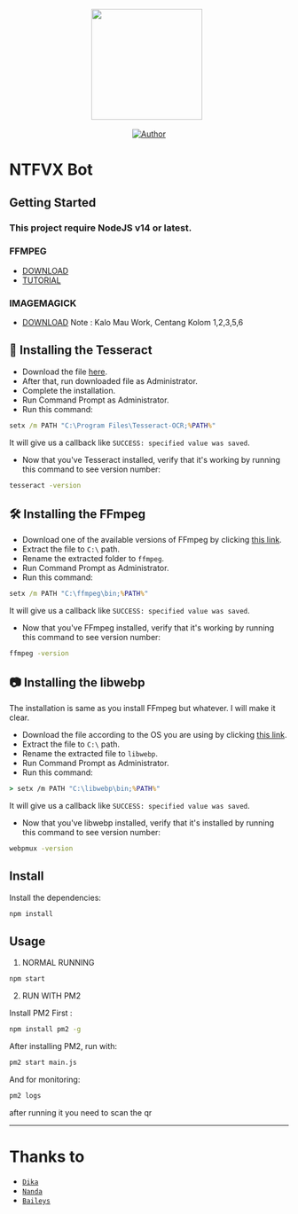 <p align='center'><a href="https://instagram.com/juwendy_s"><img height="200" src="https://www.static-src.com/wcsstore/Indraprastha/images/catalog/full//87/MTA-12336324/netflix_netflix_premium_1_tahun_uhd_4k_e-ticket_-selalu_ready-_full02_do3lcfat.jpg"></a>&nbsp;&nbsp;</p>
<p align="center">
<a href="https://github.com/juwenaja"><img title="Author" src="https://img.shields.io/badge/NTFVX | W3NN-black.svg?style=for-the-badge&logo=github"></a>
</p>

# NTFVX Bot

## Getting Started

### This project require NodeJS v14 or latest.

### FFMPEG
- [DOWNLOAD](https://ffmpeg.org/)
- [TUTORIAL](https://youtu.be/04Gf6TEnmjk)

### IMAGEMAGICK
- [DOWNLOAD](https://imagemagick.org/script/download.php)
Note : Kalo Mau Work, Centang Kolom 1,2,3,5,6

## 🧾 Installing the Tesseract
* Download the file [here](https://s.id/vftesseract).
* After that, run downloaded file as Administrator.
* Complete the installation.
* Run Command Prompt as Administrator.
* Run this command:
```cmd
setx /m PATH "C:\Program Files\Tesseract-OCR;%PATH%"
```
It will give us a callback like `SUCCESS: specified value was saved`.
* Now that you've Tesseract installed, verify that it's working by running this command to see version number:
```cmd
tesseract -version
```

## 🛠️ Installing the FFmpeg
* Download one of the available versions of FFmpeg by clicking [this link](https://www.gyan.dev/ffmpeg/builds/).
* Extract the file to `C:\` path.
* Rename the extracted folder to `ffmpeg`.
* Run Command Prompt as Administrator.
* Run this command:
```cmd
setx /m PATH "C:\ffmpeg\bin;%PATH%"
```
It will give us a callback like `SUCCESS: specified value was saved`.
* Now that you've FFmpeg installed, verify that it's working by running this command to see version number:
```cmd
ffmpeg -version
```

## 📷 Installing the libwebp
The installation is same as you install FFmpeg but whatever. I will make it clear.
* Download the file according to the OS you are using by clicking [this link](https://developers.google.com/speed/webp/download).
* Extract the file to `C:\` path.
* Rename the extracted file to `libwebp`.
* Run Command Prompt as Administrator.
* Run this command:
```cmd
> setx /m PATH "C:\libwebp\bin;%PATH%"
```
It will give us a callback like `SUCCESS: specified value was saved`.
* Now that you've libwebp installed, verify that it's installed by running this command to see version number:
```cmd
webpmux -version
```


## Install

Install the dependencies:

```bash
npm install
```


## Usage

1. NORMAL RUNNING

```bash
npm start
```

2. RUN WITH PM2

Install PM2 First :
```bash
npm install pm2 -g
```

After installing PM2, run with:
```bash
pm2 start main.js
```

And for monitoring:
```bash
pm2 logs
```

after running it you need to scan the qr

---

# Thanks to
* [`Dika`](https://github.com/DikaArdnt)
* [`Nanda`](https://github.com/nugraizy)
* [`Baileys`](https://github.com/WhiskeySockets/Baileys)

